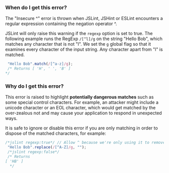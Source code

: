 <!---
{
    "titles": [
        "Insecure ^"
    ],
    "slugs": [
        "insecure-hat",
        "w059"
    ],
    "linters": [
        "jslint",
        "jshint",
        "eslint"
    ],
    "author": "hyeend"
}
-->

### When do I get this error?

The "Insecure ^" error is thrown when JSLint, JSHint or ESLint
encounters a regular expression containing the negation operator ^.

JSLint will only raise this warning if the `regexp` option is set to true. The following example runs the RegExp `/[^l]/g` on the string "Hello Bob", which matches any character that is not "l". We set the `g` global flag so that it examines every character of the input string. Any character apart from "l" is matched.
<!---
{
    "linter": "jslint"
}
-->
```javascript
 "Hello Bob".match(/[^a-z]/g);
 /* Returns [ 'H', ' ', 'B' ]
*/
```

### Why do I get this error?

This error is raised to highlight **potentially dangerous matches** such as some special control characters. For example, an attacker might include a unicode character or an EOL character, which would get matched by the over-zealous not and may cause your application to respond in unexpected ways.

It is safe to ignore or disable this error if you are only matching in order to dispose of the matched characters, for example:

<!---
{
    "linter": "jslint"
}
-->
```javascript
/*jslint regexp:true*/ // Allow ^ because we're only using it to remove the matching characters
 "Hello Bob".replace(/[^A-Z]/g, "");
 /*jslint regexp:false*/
 /* Returns
[ 'HB' ]
  */
```